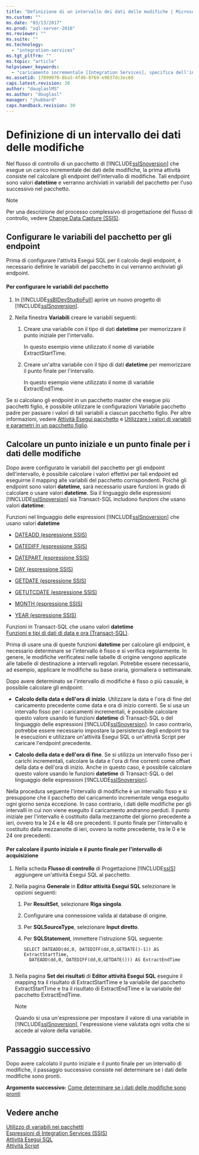 ```yaml
---
title: "Definizione di un intervallo dei dati delle modifiche | Microsoft Docs"
ms.custom: ""
ms.date: "03/13/2017"
ms.prod: "sql-server-2016"
ms.reviewer: ""
ms.suite: ""
ms.technology: 
  - "integration-services"
ms.tgt_pltfrm: ""
ms.topic: "article"
helpviewer_keywords: 
  - "caricamento incrementale [Integration Services], specifica dell'intervallo"
ms.assetid: 17899078-8ba3-4f40-8769-e9837dc3ec60
caps.latest.revision: 30
author: "douglaslMS"
ms.author: "douglasl"
manager: "jhubbard"
caps.handback.revision: 30
---
```

# Definizione di un intervallo dei dati delle modifiche
  Nel flusso di controllo di un pacchetto di [!INCLUDE[ssISnoversion](../../includes/ssisnoversion-md.md)] che esegue un carico incrementale dei dati delle modifiche, la prima attività consiste nel calcolare gli endpoint dell'intervallo di modifiche. Tali endpoint sono valori **datetime** e verranno archiviati in variabili del pacchetto per l'uso successivo nel pacchetto.  
  
> [!NOTE]  
>  Per una descrizione del processo complessivo di progettazione del flusso di controllo, vedere [Change Data Capture &#40;SSIS&#41;](../../integration-services/change-data-capture/change-data-capture-ssis.md).  
  
## Configurare le variabili del pacchetto per gli endpoint  
 Prima di configurare l'attività Esegui SQL per il calcolo degli endpoint, è necessario definire le variabili del pacchetto in cui verranno archiviati gli endpoint.  
  
#### Per configurare le variabili del pacchetto  
  
1.  In [!INCLUDE[ssBIDevStudioFull](../../includes/ssbidevstudiofull-md.md)] aprire un nuovo progetto di [!INCLUDE[ssISnoversion](../../includes/ssisnoversion-md.md)].  
  
2.  Nella finestra **Variabili** creare le variabili seguenti:  
  
    1.  Creare una variabile con il tipo di dati **datetime** per memorizzare il punto iniziale per l'intervallo.  
  
         In questo esempio viene utilizzato il nome di variabile ExtractStartTime.  
  
    2.  Creare un'altra variabile con il tipo di dati **datetime** per memorizzare il punto finale per l'intervallo.  
  
         In questo esempio viene utilizzato il nome di variabile ExtractEndTime.  
  
 Se si calcolano gli endpoint in un pacchetto master che esegue più pacchetti figlio, è possibile utilizzare le configurazioni Variabile pacchetto padre per passare i valori di tali variabili a ciascun pacchetto figlio. Per altre informazioni, vedere [Attività Esegui pacchetto](../../integration-services/control-flow/execute-package-task.md) e [Utilizzare i valori di variabili e parametri in un pacchetto figlio](../../integration-services/packages/use-the-values-of-variables-and-parameters-in-a-child-package.md).  
  
## Calcolare un punto iniziale e un punto finale per i dati delle modifiche  
 Dopo avere configurato le variabili del pacchetto per gli endpoint dell'intervallo, è possibile calcolare i valori effettivi per tali endpoint ed eseguirne il mapping alle variabili del pacchetto corrispondenti. Poiché gli endpoint sono valori **datetime**, sarà necessario usare funzioni in grado di calcolare o usare valori **datetime**. Sia il linguaggio delle espressioni [!INCLUDE[ssISnoversion](../../includes/ssisnoversion-md.md)] sia Transact-SQL includono funzioni che usano valori **datetime**:  
  
 Funzioni nel linguaggio delle espressioni [!INCLUDE[ssISnoversion](../../includes/ssisnoversion-md.md)] che usano valori **datetime**  
 -   [DATEADD &#40;espressione SSIS&#41;](../../integration-services/expressions/dateadd-ssis-expression.md)  
  
-   [DATEDIFF &#40;espressione SSIS&#41;](../../integration-services/expressions/datediff-ssis-expression.md)  
  
-   [DATEPART &#40;espressione SSIS&#41;](../../integration-services/expressions/datepart-ssis-expression.md)  
  
-   [DAY &#40;espressione SSIS&#41;](../../integration-services/expressions/day-ssis-expression.md)  
  
-   [GETDATE &#40;espressione SSIS&#41;](../../integration-services/expressions/getdate-ssis-expression.md)  
  
-   [GETUTCDATE &#40;espressione SSIS&#41;](../../integration-services/expressions/getutcdate-ssis-expression.md)  
  
-   [MONTH &#40;espressione SSIS&#41;](../../integration-services/expressions/month-ssis-expression.md)  
  
-   [YEAR &#40;espressione SSIS&#41;](../../integration-services/expressions/year-ssis-expression.md)  
  
 Funzioni in Transact-SQL che usano valori **datetime**  
 [Funzioni e tipi di dati di data e ora &#40;Transact-SQL&#41;](../../t-sql/functions/date-and-time-data-types-and-functions-transact-sql.md).  
  
 Prima di usare una di queste funzioni **datetime** per calcolare gli endpoint, è necessario determinare se l'intervallo è fisso e si verifica regolarmente. In genere, le modifiche verificatesi nelle tabelle di origine vengono applicate alle tabelle di destinazione a intervalli regolari. Potrebbe essere necessario, ad esempio, applicare le modifiche su base oraria, giornaliera o settimanale.  
  
 Dopo avere determinato se l'intervallo di modifiche è fisso o più casuale, è possibile calcolare gli endpoint:  
  
-   **Calcolo della data e dell'ora di inizio**. Utilizzare la data e l'ora di fine del caricamento precedente come data e ora di inizio correnti. Se si usa un intervallo fisso per i caricamenti incrementali, è possibile calcolare questo valore usando le funzioni **datetime** di Transact-SQL o del linguaggio delle espressioni [!INCLUDE[ssISnoversion](../../includes/ssisnoversion-md.md)]. In caso contrario, potrebbe essere necessario impostare la persistenza degli endpoint tra le esecuzioni e utilizzare un'attività Esegui SQL o un'attività Script per caricare l'endpoint precedente.  
  
-   **Calcolo della data e dell'ora di fine**. Se si utilizza un intervallo fisso per i carichi incrementali, calcolare la data e l'ora di fine correnti come offset della data e dell'ora di inizio. Anche in questo caso, è possibile calcolare questo valore usando le funzioni **datetime** di Transact-SQL o del linguaggio delle espressioni [!INCLUDE[ssISnoversion](../../includes/ssisnoversion-md.md)].  
  
 Nella procedura seguente l'intervallo di modifiche è un intervallo fisso e si presuppone che il pacchetto del caricamento incrementale venga eseguito ogni giorno senza eccezione. In caso contrario, i dati delle modifiche per gli intervalli in cui non viene eseguito il caricamento andranno perduti. Il punto iniziale per l'intervallo è costituito dalla mezzanotte del giorno precedente a ieri, ovvero tra le 24 e le 48 ore precedenti. Il punto finale per l'intervallo è costituito dalla mezzanotte di ieri, ovvero la notte precedente, tra le 0 e le 24 ore precedenti.  
  
#### Per calcolare il punto iniziale e il punto finale per l'intervallo di acquisizione  
  
1.  Nella scheda **Flusso di controllo** di Progettazione [!INCLUDE[ssIS](../../includes/ssis-md.md)] aggiungere un'attività Esegui SQL al pacchetto.  
  
2.  Nella pagina **Generale** in **Editor attività Esegui SQL** selezionare le opzioni seguenti:  
  
    1.  Per **ResultSet**, selezionare **Riga singola**.  
  
    2.  Configurare una connessione valida al database di origine.  
  
    3.  Per **SQLSourceType**, selezionare **Input diretto**.  
  
    4.  Per **SQLStatement**, immettere l'istruzione SQL seguente:  
  
        ```  
        SELECT DATEADD(dd,0, DATEDIFF(dd,0,GETDATE()-1)) AS ExtractStartTime,  
          DATEADD(dd,0, DATEDIFF(dd,0,GETDATE())) AS ExtractEndTime  
  
        ```  
  
3.  Nella pagina **Set dei risultati** di **Editor attività Esegui SQL** eseguire il mapping tra il risultato di ExtractStartTime e la variabile del pacchetto ExtractStartTime e tra il risultato di ExtractEndTime e la variabile del pacchetto ExtractEndTime.  
  
    > [!NOTE]  
    >  Quando si usa un'espressione per impostare il valore di una variabile in [!INCLUDE[ssISnoversion](../../includes/ssisnoversion-md.md)], l'espressione viene valutata ogni volta che si accede al valore della variabile.  
  
## Passaggio successivo  
 Dopo avere calcolato il punto iniziale e il punto finale per un intervallo di modifiche, il passaggio successivo consiste nel determinare se i dati delle modifiche sono pronti.  
  
 **Argomento successivo:** [Come determinare se i dati delle modifiche sono pronti](../../integration-services/change-data-capture/determine-whether-the-change-data-is-ready.md)  
  
## Vedere anche  
 [Utilizzo di variabili nei pacchetti](../Topic/Use%20Variables%20in%20Packages.md)   
 [Espressioni di Integration Services &#40;SSIS&#41;](../../integration-services/expressions/integration-services-ssis-expressions.md)   
 [Attività Esegui SQL](../../integration-services/control-flow/execute-sql-task.md)   
 [Attività Script](../../integration-services/control-flow/script-task.md)  
  
  